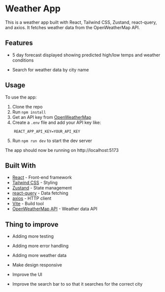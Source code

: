 # Weather App

This is a weather app built with React, Tailwind CSS, Zustand, react-query, and axios. It fetches weather data from the OpenWeatherMap API.

## Features

- 5 day forecast displayed showing predicted high/low temps and weather conditions

- Search for weather data by city name

## Usage

To use the app:

1. Clone the repo
2. Run `npm install`
3. Get an API key from [OpenWeatherMap](https://openweathermap.org/api)
4. Create a `.env` file and add your API key like:

```
    REACT_APP_API_KEY=YOUR_API_KEY
```

5. Run `npm run dev` to start the dev server

The app should now be running on http://localhost:5173

## Built With

- [React](https://reactjs.org/) - Front-end framework
- [Tailwind CSS](https://tailwindcss.com/) - Styling
- [Zustand](https://github.com/pmndrs/zustand) - State management
- [react-query](https://react-query.tanstack.com/) - Data fetching
- [axios](https://github.com/axios/axios) - HTTP client
- [Vite](https://vitejs.dev/) - Build tool
- [OpenWeatherMap API](https://openweathermap.org/api) - Weather data API

## Thing to improve

- Adding more testing

- Adding more error handling

- Adding more weather data

- Make design responsive

- Improve the UI

- Improve the search bar to so that it searches for the correct city
